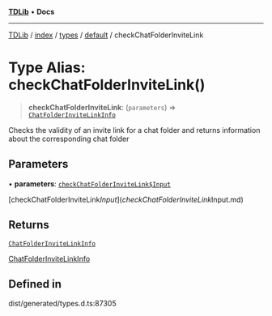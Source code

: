 [**TDLib**](../../../../../../README.md) • **Docs**

***

[TDLib](../../../../../../modules.md) / [index](../../../../../README.md) / [types](../../../README.md) / [default](../README.md) / checkChatFolderInviteLink

# Type Alias: checkChatFolderInviteLink()

> **checkChatFolderInviteLink**: (`parameters`) => [`ChatFolderInviteLinkInfo`](ChatFolderInviteLinkInfo-1.md)

Checks the validity of an invite link for a chat folder and returns information about the corresponding chat folder

## Parameters

• **parameters**: [`checkChatFolderInviteLink$Input`](checkChatFolderInviteLink$Input.md)

[checkChatFolderInviteLink$Input](checkChatFolderInviteLink$Input.md)

## Returns

[`ChatFolderInviteLinkInfo`](ChatFolderInviteLinkInfo-1.md)

[ChatFolderInviteLinkInfo](ChatFolderInviteLinkInfo-1.md)

## Defined in

dist/generated/types.d.ts:87305
